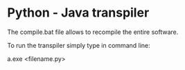 <h1>Python - Java transpiler</h1>

The compile.bat file allows to recompile the entire software.

To run the transpiler simply type in command line:

  a.exe <filename.py>
